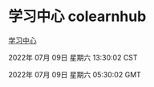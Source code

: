 # 学习中心 colearnhub
[学习中心](http://219.139.198.62:56308/colearnhub/)

2022年 07月 09日 星期六 13:30:02 CST

2022年 07月 09日 星期六 05:30:02 GMT
